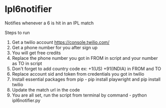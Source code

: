 # Ipl6notifier
Notifies whenever a 6 is hit in an IPL match

Steps to run

1. Get a twilio account https://console.twilio.com/
2. Get a phone number for you after sign up
3. You will get free credits 
4. Replace the phone number you got in FROM in script and your number as TO in script
5. Don't forget to add country code ex: +1(US) +91(INDIA) in FROM and TO
6. Replace account sid and token from credentials you got in twilio
7. Install essential packages from pip - pip install playwright and pip install twilio
8. Update the match url in the code
9. You are all set, run the script from terminal by command - python ipl6notifier.py 
